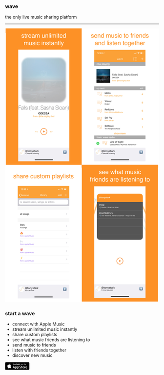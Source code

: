 ### wave
the only live music sharing platform
_ _ _

<img src="promo.png">

### start a wave
- connect with Apple Music
- stream unlimited music instantly
- share custom playlists
- see what music friends are listening to
- send music to friends
- listen with friends together
- discover new music



<img src="appstore.png" width="80" height="25">
